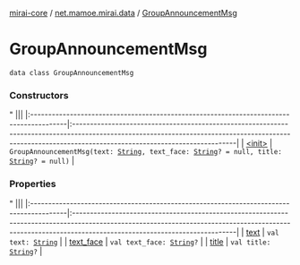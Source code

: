[mirai-core](../../index.md) / [net.mamoe.mirai.data](../index.md) / [GroupAnnouncementMsg](./index.md)

# GroupAnnouncementMsg

`data class GroupAnnouncementMsg`

### Constructors

"
                                    |||
                                    |:----------------------------------------------------------------------------------------|:---------------------------------------------------------------------------------------------------------------------------------------------------------------------------------------------------------|
                                    | [&lt;init&gt;](-init-.md) | `GroupAnnouncementMsg(text: `[`String`](https://kotlinlang.org/api/latest/jvm/stdlib/kotlin/-string/index.html)`, text_face: `[`String`](https://kotlinlang.org/api/latest/jvm/stdlib/kotlin/-string/index.html)`? = null, title: `[`String`](https://kotlinlang.org/api/latest/jvm/stdlib/kotlin/-string/index.html)`? = null)` |

### Properties

"
                                    |||
                                    |:----------------------------------------------------------------------------------------|:---------------------------------------------------------------------------------------------------------------------------------------------------------------------------------------------------------|
                                    | [text](text.md) | `val text: `[`String`](https://kotlinlang.org/api/latest/jvm/stdlib/kotlin/-string/index.html) |
| [text_face](text_face.md) | `val text_face: `[`String`](https://kotlinlang.org/api/latest/jvm/stdlib/kotlin/-string/index.html)`?` |
| [title](title.md) | `val title: `[`String`](https://kotlinlang.org/api/latest/jvm/stdlib/kotlin/-string/index.html)`?` |

